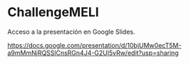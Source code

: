 # ChallengeMELI

Acceso a la presentación en Google Slides.

https://docs.google.com/presentation/d/10bjUMw0ecT5M-a9mMmNjRQSSlCnsRGn4J4-G2Ul5vRw/edit?usp=sharing
